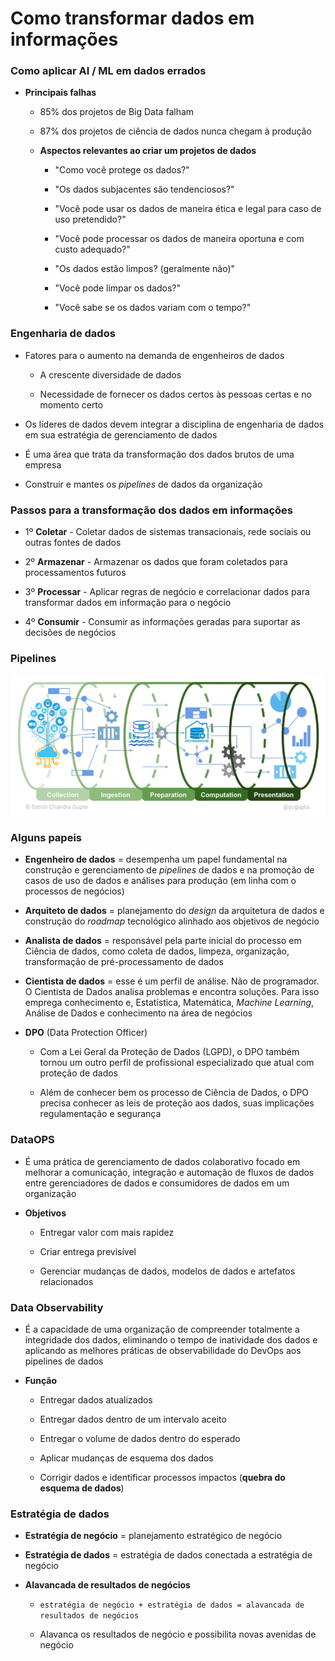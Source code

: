 # Como transformar dados em informações

### Como aplicar AI / ML em dados errados

* **Principais falhas**

  * 85% dos projetos de Big Data falham

  * 87% dos projetos de ciência de dados nunca chegam à produção

  * **Aspectos relevantes ao criar um projetos de dados**

    * "Como você protege os dados?"

    * "Os dados subjacentes são tendenciosos?"

    * "Você pode usar os dados de maneira ética e legal para caso de uso pretendido?"

    * "Você pode processar os dados de maneira oportuna e com custo adequado?"

    * "Os dados estão limpos? (geralmente não)"

    * "Você pode limpar os dados?"

    * "Você sabe se os dados variam com o tempo?"

### Engenharia de dados

* Fatores para o aumento na demanda de engenheiros de dados

  * A crescente diversidade de dados

  * Necessidade de fornecer os dados certos às pessoas certas e no momento certo

* Os líderes de dados devem integrar a disciplina de engenharia de dados em sua estratégia de gerenciamento de dados

* É uma área que trata da transformação dos dados brutos de uma empresa

* Construir e mantes os _pipelines_ de dados da organização

### Passos para a transformação dos dados em informações

* 1º **Coletar** - Coletar dados de sistemas transacionais, rede sociais ou outras fontes de dados

* 2º **Armazenar** - Armazenar os dados que foram coletados para processamentos futuros

* 3º **Processar** - Aplicar regras de negócio e correlacionar dados para transformar dados em informação para o negócio

* 4º **Consumir** - Consumir as informações geradas para suportar as decisões de negócios

### Pipelines

![](./assets/representacao-pipeline.png)

### Alguns papeis

* **Engenheiro de dados** = desempenha um papel fundamental na construção e gerenciamento de _pipelines_ de dados e na promoção de casos de uso de dados e análises para produção (em linha com o processos de negócios)

* **Arquiteto de dados** = planejamento do _design_ da arquitetura de dados e construção do _roadmap_ tecnológico alinhado aos objetivos de negócio

* **Analista de dados** = responsável pela parte inicial do processo em Ciência de dados, como coleta de dados, limpeza, organização, transformação de pré-processamento de dados

* **Cientista de dados** = esse é um perfil de análise. Não de programador. O Cientista de Dados analisa problemas e encontra soluções. Para isso emprega conhecimento e, Estatística, Matemática, _Machine Learning_, Análise de Dados e conhecimento na área de negócios

* **DPO** (Data Protection Officer)

  * Com a Lei Geral da Proteção de Dados (LGPD), o DPO também tornou um outro perfil de profissional especializado que atual com proteção de dados

  * Além de conhecer bem os processo de Ciência de Dados, o DPO precisa conhecer as leis de proteção aos dados, suas implicações  regulamentação e segurança

### DataOPS

* É uma prática de gerenciamento de dados colaborativo focado em melhorar a comunicação, integração e automação de fluxos de dados entre gerenciadores de dados e consumidores de dados em um organização

* **Objetivos**

  * Entregar valor com mais rapidez

  * Criar entrega previsível

  * Gerenciar mudanças de dados, modelos de dados e artefatos relacionados

### Data Observability

* É a capacidade de uma organização de compreender totalmente a integridade dos dados, eliminando o tempo de inatividade dos dados e aplicando as melhores práticas de observabilidade do DevOps aos pipelines de dados

* **Função**

  * Entregar dados atualizados

  * Entregar dados dentro de um intervalo aceito

  * Entregar o volume de dados dentro do esperado

  * Aplicar mudanças de esquema dos dados

  * Corrigir dados e identificar processos impactos (**quebra do esquema de dados**)

### Estratégia de dados

* **Estratégia de negócio** = planejamento estratégico de negócio

* **Estratégia de dados** = estratégia de dados conectada a estratégia de negócio

* **Alavancada de resultados de negócios**

  * `estratégia de negócio + estratégia de dados = alavancada de resultados de negócios`

  * Alavanca os resultados de negócio e possibilita novas avenidas de negócio